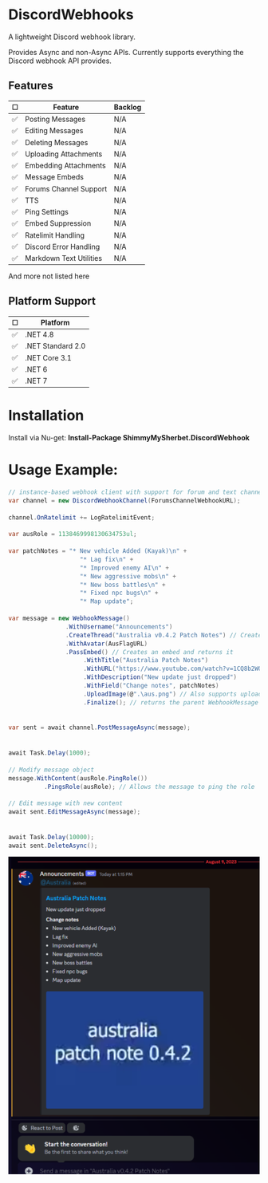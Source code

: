 # DiscordWebhooks
A lightweight Discord webhook library. 

Provides Async and non-Async APIs. Currently supports everything the Discord webhook API provides.
## Features
| ☐ | Feature | Backlog |
| ------------- | ------------- | -- |
| ✅  | Posting Messages  | N/A |
| ✅  | Editing Messages  | N/A |
| ✅  | Deleting Messages  | N/A |
| ✅  | Uploading Attachments  | N/A |
| ✅  | Embedding Attachments  | N/A |
| ✅  | Message Embeds | N/A |
| ✅  | Forums Channel Support | N/A |
| ✅  | TTS | N/A |
| ✅  | Ping Settings | N/A |
| ✅  | Embed Suppression | N/A |
| ✅  | Ratelimit Handling | N/A |
| ✅  | Discord Error Handling | N/A |
| ✅  | Markdown Text Utilities | N/A |

And more not listed here

## Platform Support
| ☐ | Platform |
| ------------- | ------------- |
| ✅  | .NET 4.8  |
| ✅  | .NET Standard 2.0  |
 ✅  | .NET Core 3.1  |
| ✅  | .NET 6  |
| ✅  | .NET 7  |



# Installation
Install via Nu-get: **Install-Package ShimmyMySherbet.DiscordWebhook**


# Usage Example:

```cs
// instance-based webhook client with support for forum and text channels.
var channel = new DiscordWebhookChannel(ForumsChannelWebhookURL);

channel.OnRatelimit += LogRatelimitEvent;

var ausRole = 1138469998130634753ul;

var patchNotes = "* New vehicle Added (Kayak)\n" +
                    "* Lag fix\n" +
                    "* Improved enemy AI\n" +
                    "* New aggressive mobs\n" +
                    "* New boss battles\n" +
                    "* Fixed npc bugs\n" +
                    "* Map update";

var message = new WebhookMessage()
                .WithUsername("Announcements")
                .CreateThread("Australia v0.4.2 Patch Notes") // Creates a thread in forums channels
                .WithAvatar(AusFlagURL)
                .PassEmbed() // Creates an embed and returns it
                     .WithTitle("Australia Patch Notes")
                     .WithURL("https://www.youtube.com/watch?v=1CQ8b2WOWW8")
                     .WithDescription("New update just dropped")
                     .WithField("Change notes", patchNotes)
                     .UploadImage(@".\aus.png") // Also supports uploading byte[]
                     .Finalize(); // returns the parent WebhookMessage


var sent = await channel.PostMessageAsync(message);


await Task.Delay(1000);

// Modify message object
message.WithContent(ausRole.PingRole())
          .PingsRole(ausRole); // Allows the message to ping the role

// Edit message with new content
await sent.EditMessageAsync(message);


await Task.Delay(10000);
await sent.DeleteAsync();
```
<img src="https://github.com/ShimmyMySherbet/DiscordWebhooks/blob/master/media/example.png?raw=true">

